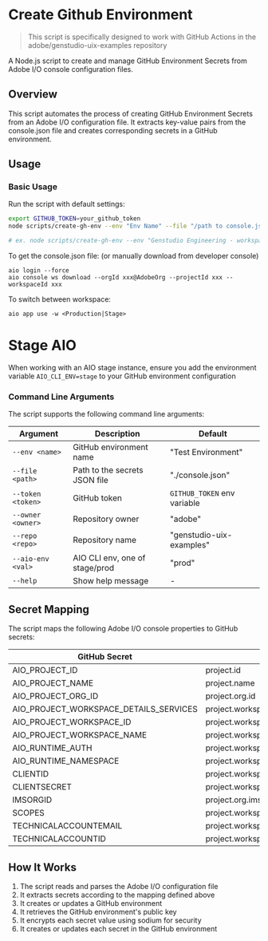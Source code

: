 # Create Github Environment

> This script is specifically designed to work with GitHub Actions in the adobe/genstudio-uix-examples repository

A Node.js script to create and manage GitHub Environment Secrets from Adobe I/O console configuration files.

## Overview

This script automates the process of creating GitHub Environment Secrets from an Adobe I/O configuration file. It extracts key-value pairs from the console.json file and creates corresponding secrets in a GitHub environment.

## Usage

### Basic Usage

Run the script with default settings:

```bash
export GITHUB_TOKEN=your_github_token
node scripts/create-gh-env --env "Env Name" --file "/path to console.json" --aio-env prod

# ex. node scripts/create-gh-env --env "Genstudio Engineering - workspace Production" --file /github/adobe/genstudio-uix-examples/console.json --aio-env stage
```

To get the console.json file: (or manually download from developer console)

```
aio login --force
aio console ws download --orgId xxx@AdobeOrg --projectId xxx --workspaceId xxx
```

To switch between workspace:

```
aio app use -w <Production|Stage>
```

# Stage AIO

When working with an AIO stage instance, ensure you add the environment variable `AIO_CLI_ENV=stage` to your GitHub environment configuration

### Command Line Arguments

The script supports the following command line arguments:

| Argument          | Description                    | Default                     |
| ----------------- | ------------------------------ | --------------------------- |
| `--env <name>`    | GitHub environment name        | "Test Environment"          |
| `--file <path>`   | Path to the secrets JSON file  | "./console.json"            |
| `--token <token>` | GitHub token                   | `GITHUB_TOKEN` env variable |
| `--owner <owner>` | Repository owner               | "adobe"                     |
| `--repo <repo>`   | Repository name                | "genstudio-uix-examples"    |
| `--aio-env <val>` | AIO CLI env, one of stage/prod | "prod"                      |
| `--help`          | Show help message              | -                           |

## Secret Mapping

The script maps the following Adobe I/O console properties to GitHub secrets:

| GitHub Secret                          | Adobe I/O Console Property                                                              |
| -------------------------------------- | --------------------------------------------------------------------------------------- |
| AIO_PROJECT_ID                         | project.id                                                                              |
| AIO_PROJECT_NAME                       | project.name                                                                            |
| AIO_PROJECT_ORG_ID                     | project.org.id                                                                          |
| AIO_PROJECT_WORKSPACE_DETAILS_SERVICES | project.workspace.details.services                                                      |
| AIO_PROJECT_WORKSPACE_ID               | project.workspace.id                                                                    |
| AIO_PROJECT_WORKSPACE_NAME             | project.workspace.name                                                                  |
| AIO_RUNTIME_AUTH                       | project.workspace.details.runtime.namespaces[0].auth                                    |
| AIO_RUNTIME_NAMESPACE                  | project.workspace.details.runtime.namespaces[0].name                                    |
| CLIENTID                               | project.workspace.details.credentials[0].oauth_server_to_server.client_id               |
| CLIENTSECRET                           | project.workspace.details.credentials[0].oauth_server_to_server.client_secrets[0]       |
| IMSORGID                               | project.org.ims_org_id                                                                  |
| SCOPES                                 | project.workspace.details.credentials[0].oauth_server_to_server.scopes                  |
| TECHNICALACCOUNTEMAIL                  | project.workspace.details.credentials[0].oauth_server_to_server.technical_account_email |
| TECHNICALACCOUNTID                     | project.workspace.details.credentials[0].oauth_server_to_server.technical_account_id    |

## How It Works

1. The script reads and parses the Adobe I/O configuration file
2. It extracts secrets according to the mapping defined above
3. It creates or updates a GitHub environment
4. It retrieves the GitHub environment's public key
5. It encrypts each secret value using sodium for security
6. It creates or updates each secret in the GitHub environment
